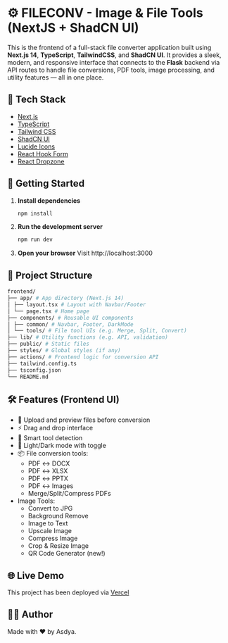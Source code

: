 # ⚙️ FILECONV - Image & File Tools (NextJS + ShadCN UI)

This is the frontend of a full-stack file converter application built using **Next.js 14**, **TypeScript**, **TailwindCSS**, and **ShadCN UI**. It provides a sleek, modern, and responsive interface that connects to the **Flask** backend via API routes to handle file conversions, PDF tools, image processing, and utility features — all in one place.

## 🧱 Tech Stack

- [Next.js](https://nextjs.org/)
- [TypeScript](https://www.typescriptlang.org/)
- [Tailwind CSS](https://tailwindcss.com/)
- [ShadCN UI](https://ui.shadcn.dev/)
- [Lucide Icons](https://lucide.dev/)
- [React Hook Form](https://react-hook-form.com/)
- [React Dropzone](https://react-dropzone.js.org/)

## 🚀 Getting Started

1. **Install dependencies**

   ```bash
   npm install
   ```

2. **Run the development server**
   ```bash
   npm run dev
   ```
3. **Open your browser**
   Visit http://localhost:3000

## 📁 Project Structure

```bash
frontend/
├── app/ # App directory (Next.js 14)
│ ├── layout.tsx # Layout with Navbar/Footer
│ └── page.tsx # Home page
├── components/ # Reusable UI components
│ ├── common/ # Navbar, Footer, DarkMode
│ └── tools/ # File tool UIs (e.g. Merge, Split, Convert)
├── lib/ # Utility functions (e.g. API, validation)
├── public/ # Static files
├── styles/ # Global styles (if any)
├── actions/ # Frontend logic for conversion API
├── tailwind.config.ts
├── tsconfig.json
└── README.md
```

## 🛠 Features (Frontend UI)

- 📄 Upload and preview files before conversion
- ⚡ Drag and drop interface
- 🧠 Smart tool detection
- 🎨 Light/Dark mode with toggle
- 📦 File conversion tools:
  - PDF ↔️ DOCX
  - PDF ↔️ XLSX
  - PDF ↔️ PPTX
  - PDF ↔️ Images
  - Merge/Split/Compress PDFs
- Image Tools:
  - Convert to JPG
  - Background Remove
  - Image to Text
  - Upscale Image
  - Compress Image
  - Crop & Resize Image
  - QR Code Generator (new!)

## 🌐 Live Demo

This project has been deployed via [Vercel](https://fileconv.vercel.app/)

## 🙋‍♀️ Author

Made with ❤️ by Asdya.
